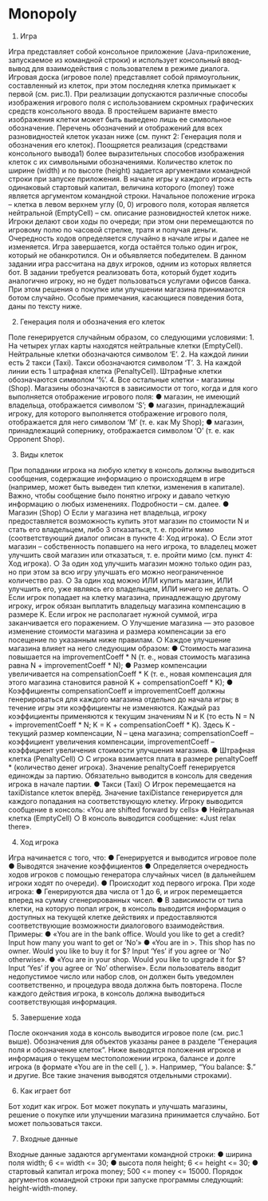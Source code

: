 # Monopoly

1. Игра

Игра представляет собой консольное приложение (Java-приложение, запускаемое из командной строки) и использует консольный ввод-вывод для взаимодействия с пользователем в режиме диалога. Игровая доска (игровое поле) представляет собой прямоугольник, составленный из клеток, при этом последняя клетка примыкает к первой (см. рис.1). При реализации допускаются различные способы изображения игрового поля с использованием скромных графических средств консольного ввода. В простейшем варианте вместо изображения клетки может быть выведено лишь ее символьное обозначение. Перечень обозначений и отображений для всех разновидностей клеток указан ниже (см. пункт 2: Генерация поля и обозначения его клеток). Поощряется реализация (средствами консольного вывода1) более выразительных способов изображения клеток с их символьными обозначениями.
Количество клеток по ширине (width) и по высоте (height) задается аргументами командной строки при запуске приложения. В начале игры у каждого игрока есть одинаковый стартовый капитал, величина которого (money) тоже является аргументом командной строки. Начальное положение игрока – клетка в левом верхнем углу (0, 0) игрового поля, которая является нейтральной (EmptyCell) – см. описание разновидностей клеток ниже. 
Игроки делают свои ходы по очереди; при этом они перемещаются по игровому полю по часовой стрелке, тратя и получая деньги. Очередность ходов определяется случайно в начале игры и далее не изменяется. Игра завершается, когда остаётся только один игрок, который не обанкротился. Он и объявляется победителем. В данном задании игра рассчитана на двух игроков, одним из которых является бот. В задании требуется реализовать бота, который будет ходить аналогично игроку, но не будет пользоваться услугами офисов банка. При этом решения о покупке или улучшении магазина принимаются ботом случайно. Особые примечания, касающиеся поведения бота, даны по тексту ниже.

2. Генерация поля и обозначения его клеток

Поле генерируется случайным образом, со следующими условиями: 1. На четырех углах карты находятся нейтральные клетки (EmptyCell). Нейтральные клетки обозначаются символом ‘E’. 2. На каждой линии есть 2 такси (Taxi). Такси обозначаются символом ‘T’. 3. На каждой линии есть 1 штрафная клетка (PenaltyCell). Штрафные клетки обозначаются символом ‘%’. 4. Все остальные клетки - магазины (Shop). Магазины обозначаются в зависимости от того, когда и для кого выполняется отображение игрового поля: ● магазин, не имеющий владельца, отображается символом ‘S’; ● магазин, принадлежащий игроку, для которого выполняется отображение игрового поля, отображается для него символом ‘M’ (т. е. как My Shop); ● магазин, принадлежащий сопернику, отображается символом ‘O’ (т. е. как Opponent Shop).

3. Виды клеток

При попадании игрока на любую клетку в консоль должны выводиться сообщения, содержащие информацию о происходящем в игре (например, может быть выведен тип клетки, изменения в капитале). Важно, чтобы сообщение было понятно игроку и давало четкую информацию о любых изменениях. 
Подробности – см. далее. 
● Магазин (Shop) ○ Если у магазина нет владельца, игроку предоставляется возможность купить этот магазин по стоимости N и стать его владельцем, либо 3 отказаться, т. е. пройти мимо (соответствующий диалог описан в пункте 4: Ход игрока). 
○ Если этот магазин – собственность попавшего на него игрока, то владелец может улучшить свой магазин или отказаться, т. е. пройти мимо (см. пункт 4: Ход игрока).
○ За один ход улучшить магазин можно только один раз, но при этом за всю игру улучшать его можно неограниченное количество раз. 
○ За один ход можно ИЛИ купить магазин, ИЛИ улучшить его, уже являясь его владельцем, ИЛИ ничего не делать. 
○ Если игрок попадает на клетку магазина, принадлежащую другому игроку, игрок обязан выплатить владельцу магазина компенсацию в размере K. Если игрок не располагает нужной суммой, игра заканчивается его поражением. 
○ Улучшение магазина — это разовое изменение стоимости магазина и размера компенсации за его посещение по указанным ниже правилам. 
○ Каждое улучшение магазина влияет на него следующим образом:
● Стоимость магазина повышается на improvementCoeff * N (т. е., новая стоимость магазина равна N + improvementCoeff * N); 
● Размер компенсации увеличивается на compensationCoeff * K (т. е., новая компенсация для этого магазина становится равной K + compensationCoeff * K); 
● Коэффициенты compensationCoeff и improvementCoeff должны генерироваться для каждого магазина отдельно до начала игры; в течение игры эти коэффициенты не изменяются. Каждый раз коэффициенты применяются к текущим значениям N и К (то есть N = N + improvementCoeff * N; K = K + compensationCoeff * K). Здесь K - текущий размер компенсации, N – цена магазина; compensationCoeff – коэффициент увеличения компенсации, improvementCoeff – коэффициент увеличения стоимости улучшения магазина. 
● Штрафная клетка (PenaltyCell) ○ С игрока взимается плата в размере penaltyCoeff * (количество денег игрока). Значение penaltyCoeff генерируется единожды за партию. Обязательно выводится в консоль для сведения игрока в начале партии. 
● Такси (Taxi) ○ Игрок перемещается на taxiDistance клеток вперёд. Значение taxiDistance генерируется для каждого попадания на соответствующую клетку. Игроку выводится сообщение в консоль: «You are shifted forward by cells» 
● Нейтральная клетка (EmptyCell) ○ В консоль выводится сообщение: «Just relax there».

4. Ход игрока

Игра начинается с того, что: 
● Генерируется и выводится игровое поле 
● Выводятся значение коэффициентов 
● Определяется очередность ходов игроков с помощью генератора случайных чисел (в дальнейшем игроки ходят по очереди). 
● Происходит ход первого игрока. При ходе игрока: 
● Генерируются два числа от 1 до 6, и игрок перемещается вперед на сумму сгенерированных чисел. 
● В зависимости от типа клетки, на которую попал игрок, в консоль выводится информация о доступных на текущей клетке действиях и предоставляются соответствующие возможности диалогового взаимодействия. 
Примеры: 
● «You are in the bank office. Would you like to get a credit? Input how many you want to get or ’No’» 
● «You are in >. This shop has no owner. Would you like to buy it for $? Input ‘Yes’ if you agree or ‘No’ otherwise». 
● «You are in your shop. Would you like to upgrade it for $? Input ‘Yes’ if you agree or ‘No’ otherwise». Если пользователь вводит недопустимое число или набор слов, он должен быть уведомлен соответственно, и процедура ввода должна быть повторена. После каждого действия игрока, в консоль должна выводиться соответствующая информация.

5. Завершение хода

После окончания хода в консоль выводится игровое поле (см. рис.1 выше). Обозначения для объектов указаны ранее в разделе “Генерация поля и обозначение клеток”. Ниже выводятся положения игроков и информация о текущем местоположении игрока, балансе и долге игрока (в формате «You are in the cell (, ). ». Например, “You balance: $.” и другие. Все такие значения выводятся отдельными строками).

6. Как играет бот

Бот ходит как игрок. Бот может покупать и улучшать магазины, решение о покупке или улучшении магазина принимается случайно. Бот может пользоваться такси.

7. Входные данные

Входные данные задаются аргументами командной строки: ● ширина поля width; 6 <= width <= 30; ● высота поля height; 6 <= height <= 30; ● стартовый капитал игрока money; 500 <= money <= 15000. Порядок аргументов командной строки при запуске программы следующий: height-width-money.
